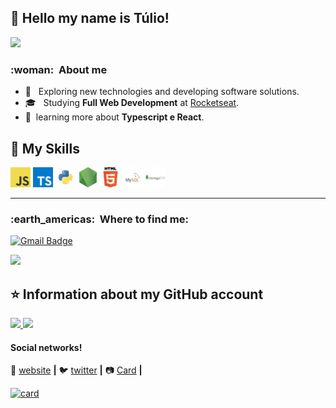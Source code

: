 ## 💜 Hello my name is <strong>Túlio!</strong>

![](https://komarev.com/ghpvc/?username=XDukeHD&color=006bed)

<h3> :woman: &nbsp;About me </h3>

- 🤔 &nbsp; Exploring new technologies and developing software solutions.
- 🎓 &nbsp; Studying **Full Web Development** at <a href="https://www.rocketseat.com.br/">Rocketseat</a>.
- 🌱 &nbsp;learning more about **Typescript e React**.

## 🚀 My Skills

<code><img height="32" src="https://raw.githubusercontent.com/github/explore/80688e429a7d4ef2fca1e82350fe8e3517d3494d/topics/javascript/javascript.png" alt="Javascript"/></code>
<code><img height="32" src="https://raw.githubusercontent.com/github/explore/80688e429a7d4ef2fca1e82350fe8e3517d3494d/topics/typescript/typescript.png" alt="Typescript"/></code>
<code><img height="32" src="https://raw.githubusercontent.com/github/explore/80688e429a7d4ef2fca1e82350fe8e3517d3494d/topics/python/python.png" alt="Python"/></code>
<code><img height="32" src="https://raw.githubusercontent.com/github/explore/80688e429a7d4ef2fca1e82350fe8e3517d3494d/topics/nodejs/nodejs.png" alt="Nodejs"/></code>
<code><img height="32" src="https://raw.githubusercontent.com/github/explore/80688e429a7d4ef2fca1e82350fe8e3517d3494d/topics/html/html.png" alt="HTML5"/></code>
<code><img height="32" src="https://raw.githubusercontent.com/github/explore/80688e429a7d4ef2fca1e82350fe8e3517d3494d/topics/mysql/mysql.png" alt="MySQL"/></code>
<code><img height="32" src="https://raw.githubusercontent.com/github/explore/80688e429a7d4ef2fca1e82350fe8e3517d3494d/topics/mongodb/mongodb.png" alt="MongoDB"/></code>

---

<h3> :earth_americas: &nbsp;Where to find me: </h3> 

[![Gmail Badge](https://img.shields.io/badge/-contact@xduke.tech-006bed?style=flat-square&logo=Gmail&logoColor=white&link=mailto:contact@xduke.tech	)](mailto:contact@xduke.tech)

![](https://discord.c99.nl/widget/theme-1/816775306115285073.png)

## ⭐ Information about my GitHub account

<div>
  <a href="https://github.com/XDukeHD">
  <img height="180em" src="https://github-readme-stats.vercel.app/api?username=XDukeHD&show_icons=true&theme=tokyonight&include_all_commits=true&count_private=true"/> <img height="180em" src="https://github-readme-stats.vercel.app/api/top-langs/?username=XDukeHD&layout=compact&langs_count=7&theme=tokyonight"/>
  </a>
</div>

#### Social networks!

🏡 [website](https://xduke.tech/) **|** 
🐦 [twitter](twitter) **|** 
📷 [Card](https://xduke.tech/) **|** 

[![card](https://github-readme-stats.vercel.app/api/pin/?username=Izzys-Bot&repo=dsbackdoor)](https://github.com/Izzys-Bot/dsbackdoor)
